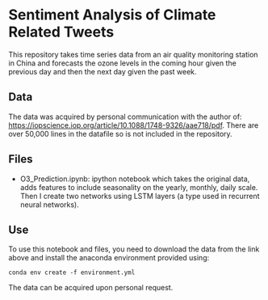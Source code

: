 # Sentiment Analysis of Climate Related Tweets

This repository takes time series data from an air quality monitoring station in China and forecasts the ozone levels in the coming hour given the previous day and then the next day given the past week. 

## Data

The data was acquired by personal communication with the author of: https://iopscience.iop.org/article/10.1088/1748-9326/aae718/pdf. There are over 50,000 lines in the datafile so is not included in the repository. 

## Files

- O3_Prediction.ipynb: ipython notebook which takes the original data, adds features to include seasonality on the yearly, monthly, daily scale. Then I create two networks using LSTM layers (a type used in recurrent neural networks).

## Use

To use this notebook and files, you need to download the data from the link above and install the anaconda environment provided using: 

`conda env create -f environment.yml`

The data can be acquired upon personal request. 




